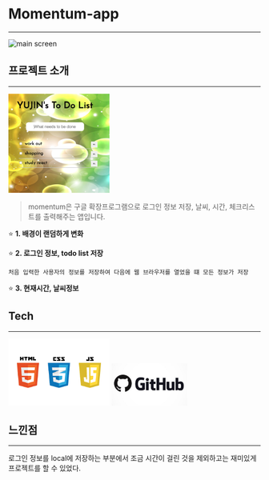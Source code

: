 # Momentum-app
* * *
<img src="/demo/main1.png" width="60%" height="40%" alt="main screen"></img>

## 프로젝트 소개
* * *
<img src="/demo/main2.png" width="40%" height="30%" alt="game"></img>

> momentum은 구글 확장프로그램으로 로그인 정보 저장, 날씨, 시간, 체크리스트를 출력해주는 앱입니다. 

⭐️ __1. 배경이 랜덤하게 변화__
  

⭐️ __2. 로그인 정보, todo list 저장__

    처음 입력한 사용자의 정보를 저장하여 다음에 웹 브라우저를 열었을 떄 모든 정보가 저장
    
       
⭐️ __3. 현재시간, 날씨정보__
  

## Tech
* * *
<img src="/demo/tech1.png" width="40%" height="30%" alt="front-end"></img>
<img src="/demo/tech2.jpg" width="30%" height="10%" alt="github"></img>


## 느낀점
* * *
로그인 정보를 local에 저장하는 부분에서 조금 시간이 걸린 것을 제외하고는 재미있게 프로젝트를 할 수 있었다. 

